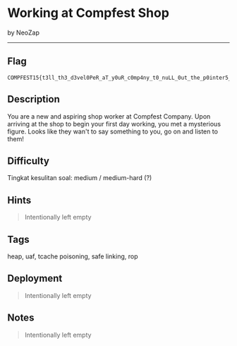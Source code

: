 # Working at Compfest Shop

by NeoZap

---

## Flag

```
COMPFEST15{t3ll_th3_d3vel0PeR_aT_y0uR_c0mp4ny_t0_nuLL_0ut_the_p0inter5_plzzz_f41e6ac0}
```

## Description
You are a new and aspiring shop worker at Compfest Company. Upon arriving at the shop to begin your first day working, you met a mysterious figure. Looks like they wan't to say something to you, go on and listen to them!


## Difficulty
Tingkat kesulitan soal: medium / medium-hard (?)

## Hints
> Intentionally left empty

## Tags
heap, uaf, tcache poisoning, safe linking, rop

## Deployment
> Intentionally left empty

## Notes
> Intentionally left empty